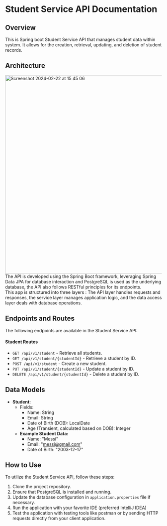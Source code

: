 # Student Service API Documentation

## Overview
This is Spring boot Student Service API that manages student data within system. It allows for the creation, retrieval, updating, and deletion of student records.

## Architecture
<img width="638" alt="Screenshot 2024-02-22 at 15 45 06" src="https://github.com/Jonathanpangkey/StudentServiceAPI/assets/102292312/a3a26e47-86e3-4d5c-8b15-d0f7001fe143"> <br/>
The API is developed using the Spring Boot framework, leveraging Spring Data JPA for database interaction and PostgreSQL is used as the underlying database, the API also follows RESTful principles for its endpoints. <br/>
This app is structured into three layers : The API layer handles requests and responses, the service layer manages application logic, and the data access layer deals with database operations.
## Endpoints and Routes
The following endpoints are available in the Student Service API:

#### Student Routes
- `GET /api/v1/student` - Retrieve all students.
- `GET /api/v1/student/{studentId}` - Retrieve a student by ID.
- `POST /api/v1/student` - Create a new student.
- `PUT /api/v1/student/{studentId}` - Update a student by ID.
- `DELETE /api/v1/student/{studentId}` - Delete a student by ID.

## Data Models
- **Student:**
  - Fields:
    - Name: String
    - Email: String
    - Date of Birth (DOB): LocalDate
    - Age (Transient, calculated based on DOB): Integer
  - **Example Student Data:**
    - Name: "Messi"
    - Email: "messi@gmail.com"
    - Date of Birth: "2003-12-17"


## How to Use
To utilize the Student Service API, follow these steps:

1. Clone the project repository.
2. Ensure that PostgreSQL is installed and running.
3. Update the database configuration in `application.properties` file if necessary.
4. Run the application with your favorite IDE (preferred IntelliJ IDEA)
5. Test the application with testing tools like postman or by sending HTTP requests directly from your client application.
